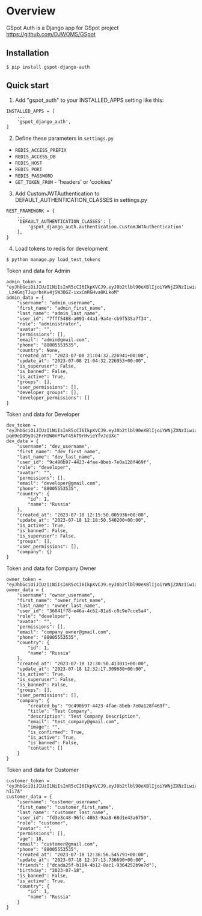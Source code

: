 # Overview

GSpot Auth is a Django app for GSpot project https://github.com/DJWOMS/GSpot

Installation
-----------
``$ pip install gspot-django-auth``

Quick start
-----------

1. Add "gspot_auth" to your INSTALLED_APPS setting like this:

```
INSTALLED_APPS = [
    ...
    'gspot_django_auth',
]
```

2. Define these parameters in `settings.py`

- `REDIS_ACCESS_PREFIX`
- `REDIS_ACCESS_DB`
- `REDIS_HOST`
- `REDIS_PORT`
- `REDIS_PASSWORD`
- `GET_TOKEN_FROM` - 'headers' or 'cookies'

3. Add CustomJWTAuthentication to DEFAULT_AUTHENTICATION_CLASSES in settings.py

```
REST_FRAMEWORK = {
    ...
    'DEFAULT_AUTHENTICATION_CLASSES': [
        'gspot_django_auth.authentication.CustomJWTAuthentication'
    ],
}
```

4. Load tokens to redis for development

```
$ python manage.py load_test_tokens
```

Token and data for Admin
```
admin_token = "eyJhbGciOiJIUzI1NiIsInR5cCI6IkpXVCJ9.eyJ0b2tlbl90eXBlIjoiYWNjZXNzIiwiaWF0IjoxNjg5NjgyNzczLCJleHAiOjE2ODk2ODMwNzN9.Q-_Lz4GmjTJuprbsKv4jSW3OGZ-ixxCmRGHva8KLkoM"
admin_data = {
    "username": "admin_username",
    "first_name": "admin_first_name",
    "last_name": "admin_last_name",
    "user_id": "7fff5488-a091-44a1-9a4e-cb9f535a7f34",
    "role": "administrator",
    "avatar": "",
    "permissions": [],
    "email": "admin@gmail.com",
    "phone": "88005553535",
    "country": None,
    "created_at": "2023-07-08 21:04:32.226941+00:00",
    "update_at": "2023-07-08 21:04:32.226953+00:00",
    "is_superuser": False,
    "is_banned": False,
    "is_active": True,
    "groups": [],
    "user_permissions": [],
    "developer_groups": [],
    "developer_permissions": []
}
```
Token and data for Developer
```
dev_token = "eyJhbGciOiJIUzI1NiIsInR5cCI6IkpXVCJ9.eyJ0b2tlbl90eXBlIjoiYWNjZXNzIiwiaWF0IjoxNjg5NjgzMTI3LCJleHAiOjE2ODk2ODM0Mjd9.h-pqm9eDO9yOs2FrHIW0nPTwT45kT9rHvieYfvJoUXc"
dev_data = {
    "username": "dev_username",
    "first_name": "dev_first_name",
    "last_name": "dev_last_name",
    "user_id": "9c490b97-4423-4fae-8beb-7e0a128f469f",
    "role": "developer",
    "avatar": "",
    "permissions": [],
    "email": "developer@gmail.com",
    "phone": "88005553535",
    "country": {
        "id": 1,
        "name": "Russia"
    },
    "created_at": "2023-07-18 12:15:50.005936+00:00",
    "update_at": "2023-07-18 12:18:50.540200+00:00",
    "is_active": True,
    "is_banned": False,
    "is_superuser": False,
    "groups": [],
    "user_permissions": [],
    "company": {}
}
```
Token and data for Company Owner
```
owner_token = "eyJhbGciOiJIUzI1NiIsInR5cCI6IkpXVCJ9.eyJ0b2tlbl90eXBlIjoiYWNjZXNzIiwiaWF0IjoxNjg5NjgzNTQwLCJleHAiOjE2ODk2ODM4NDB9.o8QLclmTxUOEUiVlvHyEghdjtKRbEYn9eAk_jXCswhQ"
owner_data = {
    "username": "owner_username",
    "first_name": "owner_first_name",
    "last_name": "owner_last_name",
    "user_id": "36041f78-e46a-4c62-81a6-c0c9e7cce5a4",
    "role": "developer",
    "avatar": "",
    "permissions": [],
    "email": "company_owner@gmail.com",
    "phone": "88005553535",
    "country": {
        "id": 1,
        "name": "Russia"
    },
    "created_at": "2023-07-18 12:30:50.413011+00:00",
    "update_at": "2023-07-18 12:32:17.309680+00:00",
    "is_active": True,
    "is_superuser": False,
    "is_banned": False,
    "groups": [],
    "user_permissions": [],
    "company": {
        "created_by": "9c490b97-4423-4fae-8beb-7e0a128f469f",
        "title": "Test Company",
        "description": "Test Company Description",
        "email": "test_company@gmail.com",
        "image": "",
        "is_confirmed": True,
        "is_active": True,
        "is_banned": False,
        "contact": []
    }
}
```
Token and data for Customer
```
customer_token = "eyJhbGciOiJIUzI1NiIsInR5cCI6IkpXVCJ9.eyJ0b2tlbl90eXBlIjoiYWNjZXNzIiwiaWF0IjoxNjg5Njg0MDMxLCJleHAiOjE2ODk2ODQzMzF9.07kcY4cQWmw20PMf9NWrvxR7NbuVIoCmlN2Gi-hIi7A"
customer_data = {
    "username": "customer_username",
    "first_name": "customer_first_name",
    "last_name": "customer_last_name",
    "user_id": "fd3e3c48-96fc-4863-9aa8-68d1e43a6750",
    "role": "customer",
    "avatar": "",
    "permissions": [],
    "age": 18,
    "email": "customer@gmail.com",
    "phone": "88005553535",
    "created_at": "2023-07-18 12:36:56.545791+00:00",
    "update_at": "2023-07-18 12:37:13.736690+00:00",
    "friends": ["dcada25f-b104-4b12-8ac1-9364252b9e7d"],
    "birthday": "2023-07-18",
    "is_banned": False,
    "is_active": True,
    "country": {
        "id": 1,
        "name": "Russia"
    }
}
```